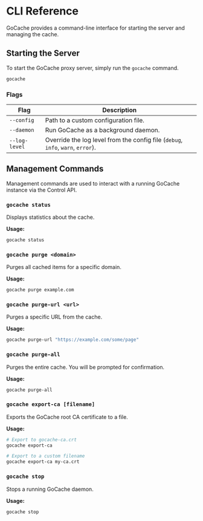 # CLI Reference

GoCache provides a command-line interface for starting the server and managing the cache.

## Starting the Server

To start the GoCache proxy server, simply run the `gocache` command.

```bash
gocache
```

### Flags

| Flag          | Description                                                              |
| ------------- | ------------------------------------------------------------------------ |
| `--config`    | Path to a custom configuration file.                                     |
| `--daemon`    | Run GoCache as a background daemon.                                      |
| `--log-level` | Override the log level from the config file (`debug`, `info`, `warn`, `error`). |

## Management Commands

Management commands are used to interact with a running GoCache instance via the Control API.

### `gocache status`

Displays statistics about the cache.

**Usage:**

```bash
gocache status
```

### `gocache purge <domain>`

Purges all cached items for a specific domain.

**Usage:**

```bash
gocache purge example.com
```

### `gocache purge-url <url>`

Purges a specific URL from the cache.

**Usage:**

```bash
gocache purge-url "https://example.com/some/page"
```

### `gocache purge-all`

Purges the entire cache. You will be prompted for confirmation.

**Usage:**

```bash
gocache purge-all
```

### `gocache export-ca [filename]`

Exports the GoCache root CA certificate to a file.

**Usage:**

```bash
# Export to gocache-ca.crt
gocache export-ca

# Export to a custom filename
gocache export-ca my-ca.crt
```

### `gocache stop`

Stops a running GoCache daemon.

**Usage:**

```bash
gocache stop
```
